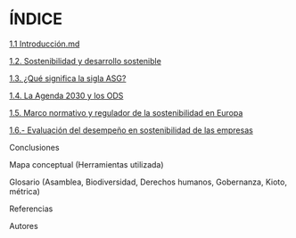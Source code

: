 # ÍNDICE

[1.1 Introducción.md](https://github.com/Alberto-Rodriguez999/SostenibilidadDesarrolloSostenible/blob/main/1.1%20Introducci%C3%B3n.md)

[1.2. Sostenibilidad y desarrollo sostenible](https://github.com/Alberto-Rodriguez999/SostenibilidadDesarrolloSostenible/blob/main/1.2%20Sostenibilidad%20y%20Desarrollo%20Sostenible.md)

[1.3. ¿Qué significa la sigla ASG?](https://github.com/Alberto-Rodriguez999/SostenibilidadDesarrolloSostenible/blob/main/1.3.%20%C2%BFQu%C3%A9%20significa%20la%20sigla%20ASG%3F.md)

[1.4. La Agenda 2030 y los ODS](https://github.com/Alberto-Rodriguez999/SostenibilidadDesarrolloSostenible/blob/main/1.4.%20La%20Agenda%202030%20y%20los%20ODS.md)

[1.5. Marco normativo y regulador de la sostenibilidad en Europa](https://github.com/Alberto-Rodriguez999/SostenibilidadDesarrolloSostenible/blob/main/1.5.%20Marco%20normativo%20y%20regulador%20de%20la%20sostenibilidad%20en%20Europa.md)

[1.6.- Evaluación del desempeño en sostenibilidad de las empresas](https://github.com/Alberto-Rodriguez999/SostenibilidadDesarrolloSostenible/blob/main/1.6%20Evaluaci%C3%B3n%20del%20desempe%C3%B1o%20en%20sostenibilidad%20de%20las%20empresas.md)

Conclusiones

Mapa conceptual (Herramientas utilizada)

Glosario (Asamblea, Biodiversidad, Derechos humanos, Gobernanza, Kioto, métrica)

Referencias

Autores



